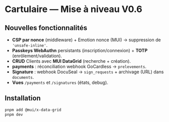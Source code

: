 # Cartulaire — Mise à niveau V0.6

## Nouvelles fonctionnalités
- **CSP par nonce** (middleware) + Emotion nonce (MUI) → suppression de `'unsafe-inline'`.
- **Passkeys WebAuthn** persistants (inscription/connexion) + **TOTP** (enrôlement/validation).
- **CRUD** Clients avec **MUI DataGrid** (recherche + création).
- **payments** : réconciliation webhook GoCardless → `prelevements`.
- **Signature** : webhook DocuSeal → `sign_requests` + archivage (URL) dans `documents`.
- **Vues** `/payments` et `/signatures` (états, debug).

## Installation
```bash
pnpm add @mui/x-data-grid
pnpm dev

